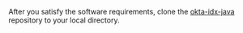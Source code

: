 After you satisfy the software requirements, clone the
[okta-idx-java](https://github.com/okta/okta-idx-java)
repository to your local directory.
